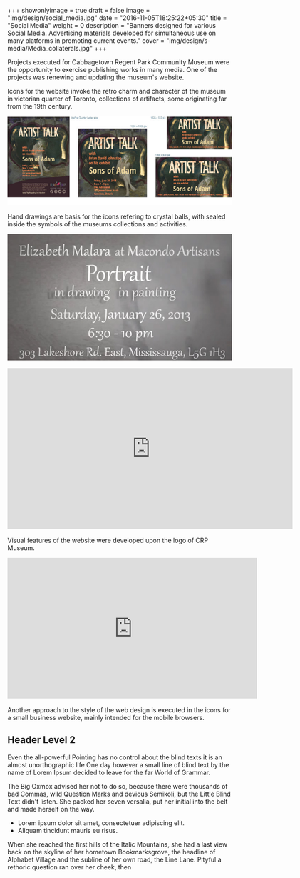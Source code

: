 +++
showonlyimage = true
draft = false
image = "img/design/social_media.jpg"
date = "2016-11-05T18:25:22+05:30"
title = "Social Media"
weight = 0
description = "Banners designed for various Social Media. Advertising materials developed for simultaneous use on many platforms in promoting current events."
cover = "img/design/s-media/Media_collaterals.jpg"
+++

Projects executed for Cabbagetown Regent Park Community Museum were the opportunity to exercise publishing works in many media. One of the projects was renewing and updating the museum's website.
<!--more-->
Icons for the website invoke the retro charm and character of the museum in victorian quarter of Toronto, collections of artifacts, some originating far from the 19th century.

![sample image](/img/design/s-media/formats.jpg)

Hand drawings are basis for the icons refering to crystal balls, with sealed inside the symbols of the museums collections and activities.

![sample image](/img/design/s-media/emw_portraits.jpg)

<div style="text-align: center;"><iframe src="https://player.vimeo.com/video/57939293?badge=0&amp;autopause=0&amp;player_id=0&amp;app_id=58479" width="640" height="360" frameborder="0" allow="autoplay; fullscreen; picture-in-picture" allowfullscreen title="EMW Macondo one day Art Show"></iframe></div>

Visual features of the website were developed upon the logo of CRP Museum.

<iframe width="560" height="315" src="https://www.youtube-nocookie.com/embed/-DKCFjm0DvE?rel=0" frameborder="0" allow="autoplay; encrypted-media" allowfullscreen></iframe>

Another approach to the style of the web design is executed in the icons for a small business website, mainly intended for the mobile browsers.

## Header Level 2

Even the all-powerful Pointing has no control about the blind texts it is an almost unorthographic life One day however a small line of blind text by the name of Lorem Ipsum decided to leave for the far World of Grammar.

The Big Oxmox advised her not to do so, because there were thousands of bad Commas, wild Question Marks and devious Semikoli, but the Little Blind Text didn't listen. She packed her seven versalia, put her initial into the belt and made herself on the way.

* Lorem ipsum dolor sit amet, consectetuer adipiscing elit.
* Aliquam tincidunt mauris eu risus.

When she reached the first hills of the Italic Mountains, she had a last view back on the skyline of her hometown Bookmarksgrove, the headline of Alphabet Village and the subline of her own road, the Line Lane. Pityful a rethoric question ran over her cheek, then
